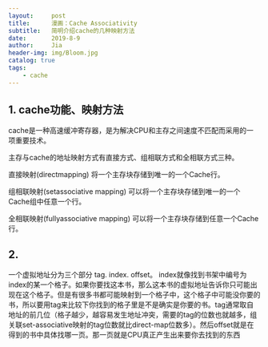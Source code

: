 ```yaml
---
layout:     post
title:      漫画：Cache Associativity
subtitle:   简明介绍cache的几种映射方法
date:       2019-8-9
author:     Jia
header-img: img/Bloom.jpg
catalog: true
tags:
    - cache
---
```


## 1. cache功能、映射方法

cache是一种高速缓冲寄存器，是为解决CPU和主存之间速度不匹配而采用的一项重要技术。

主存与cache的地址映射方式有直接方式、组相联方式和全相联方式三种。

直接映射(directmapping)
将一个主存块存储到唯一的一个Cache行。

组相联映射(setassociative mapping)
可以将一个主存块存储到唯一的一个Cache组中任意一个行。

全相联映射(fullyassociative mapping)
可以将一个主存块存储到任意一个Cache行。

## 2. 


一个虚拟地址分为三个部分 tag. index. offset。
index就像找到书架中编号为index的某一个格子。如果你要找这本书，那么这本书的虚拟地址告诉你只可能出现在这个格子。但是有很多书都可能映射到一个格子中，这个格子中可能没你要的书，所以要用tag来比较下你找到的格子里是不是确实是你要的书。tag通常取自地址的前几位（格子越少，越容易发生地址冲突，需要的tag的位数也就越多，组关联set-associative映射的tag位数就比direct-map位数多）。然后offset就是在得到的书中具体找哪一页。那一页就是CPU真正产生出来要你去找到的东西








